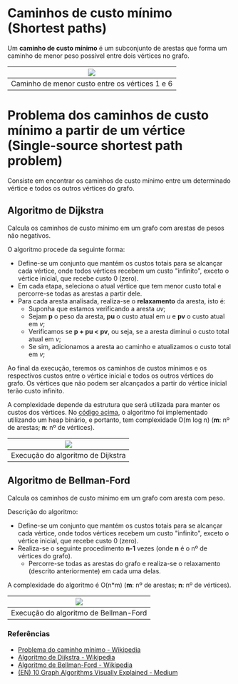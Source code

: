 # Caminhos de custo mínimo (Shortest paths)

Um **caminho de custo mínimo** é um subconjunto de arestas que forma um caminho de menor peso possível entre dois vértices no grafo.

| ![](https://miro.medium.com/max/600/1*OUqMXd2jmLprCqWULLll8w.gif) |
| :---------------------------------------------------------------: |
| Caminho de menor custo entre os vértices 1 e 6 |


# Problema dos caminhos de custo mínimo a partir de um vértice (Single-source shortest path problem)

Consiste em encontrar os caminhos de custo mínimo entre um determinado vértice e todos os outros vértices do grafo.

## Algoritmo de Dijkstra

Calcula os caminhos de custo mínimo em um grafo com arestas de pesos não negativos.

O algoritmo procede da seguinte forma:

  - Define-se um conjunto que mantém os custos totais para se alcançar cada vértice, onde todos vértices recebem um custo "infinito",
    exceto o vértice inicial, que recebe custo 0 (zero).
  - Em cada etapa, seleciona o atual vértice que tem menor custo total e percorre-se todas as arestas a partir dele.
  - Para cada aresta analisada, realiza-se o **relaxamento** da aresta, isto é:
    - Suponha que estamos verificando a aresta *uv*;
    - Sejam **p** o peso da aresta, **pu** o custo atual em *u* e **pv** o custo atual em *v*;
    - Verificamos se **p + pu < pv**, ou seja, se a aresta diminui o custo total atual em *v*;
    - Se sim, adicionamos a aresta ao caminho e atualizamos o custo total em *v*;
 
Ao final da execução, teremos os caminhos de custos mínimos e os respectivos custos entre o vértice inicial e todos os outros vértices do grafo.
Os vértices que não podem ser alcançados a partir do vértice inicial terão custo infinito.

A complexidade depende da estrutura que será utilizada para manter os custos dos vértices.
No [código acima](dijkstra.c), o algoritmo foi implementado utilizando um heap binário, e portanto, tem complexidade O(m log n) (**m**: nº de arestas; **n**: nº de vértices).

| ![](https://steemitimages.com/0x0/https://i.imgur.com/dWtprX5.gif) |
| :---------------------------------------------------------------: |
| Execução do algoritmo de Dijkstra |


## Algoritmo de Bellman-Ford

Calcula os caminhos de custo mínimo em um grafo com aresta com peso.

Descrição do algoritmo:

  - Define-se um conjunto que mantém os custos totais para se alcançar cada vértice, onde todos vértices recebem um custo "infinito",
    exceto o vértice inicial, que recebe custo 0 (zero).
  - Realiza-se o seguinte procedimento **n-1** vezes (onde **n** é o nº de vértices do grafo).
    - Percorre-se todas as arestas do grafo e realiza-se o relaxamento (descrito anteriormente) em cada uma delas.

A complexidade do algoritmo é O(n*m) (**m**: nº de arestas; **n**: nº de vértices).

| ![](https://miro.medium.com/max/840/1*1uN5vzAA0PvZVND8fu5iig.gif) |
| :---------------------------------------------------------------: |
| Execução do algoritmo de Bellman-Ford |

### Referências
- [Problema do caminho mínimo - Wikipedia](https://pt.wikipedia.org/wiki/Problema_do_caminho_m%C3%ADnimo)
- [Algoritmo de Dijkstra - Wikipedia](https://pt.wikipedia.org/wiki/Algoritmo_de_Dijkstra)
- [Algoritmo de Bellman-Ford - Wikipedia](https://pt.wikipedia.org/wiki/Algoritmo_de_Bellman-Ford)
- [(EN) 10 Graph Algorithms Visually Explained - Medium](https://towardsdatascience.com/10-graph-algorithms-visually-explained-e57faa1336f3)
